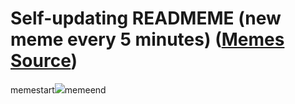 # Self-updating READMEME (new meme every 5 minutes) ([Memes Source](https://bramses.notion.site/a49c1e962b7646879176ac3b327b6533?v=4d1eda54b170483cb03a40f257231764))

memestart![](https://www.notion.so/image/https%3A%2F%2Fs3-us-west-2.amazonaws.com%2Fsecure.notion-static.com%2F37c26583-8263-4398-90d1-4cfb21c8ce1f%2FCF1AD86A-C020-4FC1-8059-50DD191EA118.png?table=block&id=334b60e5-0975-427d-bc38-8ce2783bd41e&cache=v2)memeend
